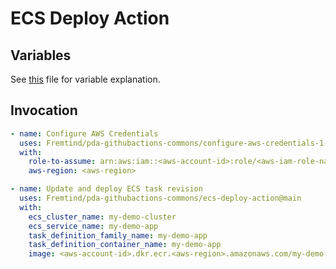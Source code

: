 # **ECS Deploy Action** #

## **Variables** ##

See [this](../.github/workflows/ecs-cd.yaml) file for variable explanation.

## **Invocation** ##

```yaml
- name: Configure AWS Credentials
  uses: Fremtind/pda-githubactions-commons/configure-aws-credentials-1-action@main
  with:
    role-to-assume: arn:aws:iam::<aws-account-id>:role/<aws-iam-role-name>
    aws-region: <aws-region>

- name: Update and deploy ECS task revision
  uses: Fremtind/pda-githubactions-commons/ecs-deploy-action@main
  with:
    ecs_cluster_name: my-demo-cluster
    ecs_service_name: my-demo-app
    task_definition_family_name: my-demo-app
    task_definition_container_name: my-demo-app
    image: <aws-account-id>.dkr.ecr.<aws-region>.amazonaws.com/my-demo-app
```